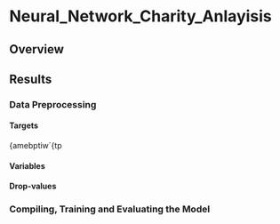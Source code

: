 # Neural_Network_Charity_Anlayisis

## Overview

## Results

### Data Preprocessing

#### Targets
{amebptiw´{tp
#### Variables

#### Drop-values


### Compiling, Training and Evaluating the Model
